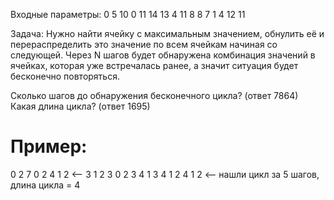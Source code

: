 Входные параметры:
0 5 10 0 11 14 13 4 11 8 8 7 1 4 12 11

Задача:
Нужно найти ячейку с максимальным значением, обнулить её и перераспределить
это значение по всем ячейкам начиная со следующей. Через N шагов будет обнаружена
комбинация значений в ячейках, которая уже встречалась ранее, а значит ситуация
будет бесконечно повторяться.

Сколько шагов до обнаружения бесконечного цикла? (ответ 7864)
Какая длина цикла? (ответ 1695)


Пример:
=======
0 2 7 0
2 4 1 2 <--
3 1 2 3
0 2 3 4
1 3 4 1
2 4 1 2 <-- нашли цикл за 5 шагов, длина цикла = 4

